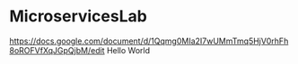 # MicroservicesLab
https://docs.google.com/document/d/1Qqmg0MIa2I7wUMmTmq5HjV0rhFh8oROFVfXqJGpQjbM/edit
Hello World